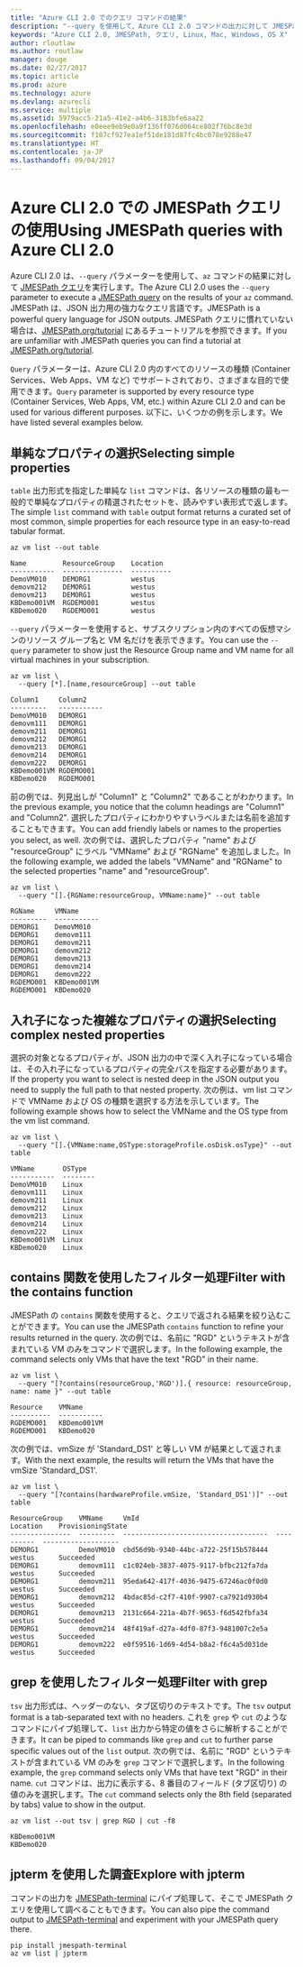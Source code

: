 ```yaml
---
title: "Azure CLI 2.0 でのクエリ コマンドの結果"
description: "--query を使用して、Azure CLI 2.0 コマンドの出力に対して JMESPath クエリを実行します。"
keywords: "Azure CLI 2.0, JMESPath, クエリ, Linux, Mac, Windows, OS X"
author: rloutlaw
ms.author: routlaw
manager: douge
ms.date: 02/27/2017
ms.topic: article
ms.prod: azure
ms.technology: azure
ms.devlang: azurecli
ms.service: multiple
ms.assetid: 5979acc5-21a5-41e2-a4b6-3183bfe6aa22
ms.openlocfilehash: e0eee9eb9e0a9f136ff076d064ce802f76bc8e3d
ms.sourcegitcommit: f107cf927ea1ef51de181d87fc4bc078e9288e47
ms.translationtype: HT
ms.contentlocale: ja-JP
ms.lasthandoff: 09/04/2017
---
```

# <a name="using-jmespath-queries-with-azure-cli-20"></a><span data-ttu-id="88090-104">Azure CLI 2.0 での JMESPath クエリの使用</span><span class="sxs-lookup"><span data-stu-id="88090-104">Using JMESPath queries with Azure CLI 2.0</span></span>

<span data-ttu-id="88090-105">Azure CLI 2.0 は、`--query` パラメーターを使用して、`az` コマンドの結果に対して [JMESPath クエリ](http://jmespath.org)を実行します。</span><span class="sxs-lookup"><span data-stu-id="88090-105">The Azure CLI 2.0 uses the `--query` parameter to execute a [JMESPath query](http://jmespath.org) on the results of your `az` command.</span></span> <span data-ttu-id="88090-106">JMESPath は、JSON 出力用の強力なクエリ言語です。</span><span class="sxs-lookup"><span data-stu-id="88090-106">JMESPath is a powerful query language for JSON outputs.</span></span>  <span data-ttu-id="88090-107">JMESPath クエリに慣れていない場合は、[JMESPath.org/tutorial](http://JMESPath.org/tutorial.html) にあるチュートリアルを参照できます。</span><span class="sxs-lookup"><span data-stu-id="88090-107">If you are unfamiliar with JMESPath queries you can find a tutorial at [JMESPath.org/tutorial](http://JMESPath.org/tutorial.html).</span></span>

<span data-ttu-id="88090-108">`Query` パラメーターは、Azure CLI 2.0 内のすべてのリソースの種類 (Container Services、Web Apps、VM など) でサポートされており、さまざまな目的で使用できます。</span><span class="sxs-lookup"><span data-stu-id="88090-108">`Query` parameter is supported by every resource type (Container Services, Web Apps, VM, etc.) within Azure CLI 2.0 and can be used for various different purposes.</span></span>  <span data-ttu-id="88090-109">以下に、いくつかの例を示します。</span><span class="sxs-lookup"><span data-stu-id="88090-109">We have listed several examples below.</span></span>

## <a name="selecting-simple-properties"></a><span data-ttu-id="88090-110">単純なプロパティの選択</span><span class="sxs-lookup"><span data-stu-id="88090-110">Selecting simple properties</span></span>

<span data-ttu-id="88090-111">`table` 出力形式を指定した単純な `list` コマンドは、各リソースの種類の最も一般的で単純なプロパティの精選されたセットを、読みやすい表形式で返します。</span><span class="sxs-lookup"><span data-stu-id="88090-111">The simple `list` command with `table` output format returns a curated set of most common, simple properties for each resource type in an easy-to-read tabular format.</span></span>

```azurecli-interactive
az vm list --out table
```

```
Name         ResourceGroup    Location
-----------  ---------------  ----------
DemoVM010    DEMORG1          westus
demovm212    DEMORG1          westus
demovm213    DEMORG1          westus
KBDemo001VM  RGDEMO001        westus
KBDemo020    RGDEMO001        westus
```

<span data-ttu-id="88090-112">`--query` パラメーターを使用すると、サブスクリプション内のすべての仮想マシンのリソース グループ名と VM 名だけを表示できます。</span><span class="sxs-lookup"><span data-stu-id="88090-112">You can use the `--query` parameter to show just the Resource Group name and VM name for all virtual machines in your subscription.</span></span>

```azurecli-interactive
az vm list \
  --query [*].[name,resourceGroup] --out table
```

```
Column1     Column2
---------   -----------
DemoVM010   DEMORG1
demovm111   DEMORG1
demovm211   DEMORG1
demovm212   DEMORG1
demovm213   DEMORG1
demovm214   DEMORG1
demovm222   DEMORG1
KBDemo001VM RGDEMO001
KBDemo020   RGDEMO001
```

<span data-ttu-id="88090-113">前の例では、列見出しが "Column1" と "Column2" であることがわかります。</span><span class="sxs-lookup"><span data-stu-id="88090-113">In the previous example, you notice that the column headings are "Column1" and "Column2".</span></span>  <span data-ttu-id="88090-114">選択したプロパティにわかりやすいラベルまたは名前を追加することもできます。</span><span class="sxs-lookup"><span data-stu-id="88090-114">You can add friendly labels or names to the properties you select, as well.</span></span>  <span data-ttu-id="88090-115">次の例では、選択したプロパティ "name" および "resourceGroup" にラベル "VMName" および "RGName" を追加しました。</span><span class="sxs-lookup"><span data-stu-id="88090-115">In the following example, we added the labels "VMName" and "RGName" to the selected properties "name" and "resourceGroup".</span></span>


```azurecli-interactive
az vm list \
  --query "[].{RGName:resourceGroup, VMName:name}" --out table
```

```
RGName     VMName
---------  -----------
DEMORG1    DemoVM010
DEMORG1    demovm111
DEMORG1    demovm211
DEMORG1    demovm212
DEMORG1    demovm213
DEMORG1    demovm214
DEMORG1    demovm222
RGDEMO001  KBDemo001VM
RGDEMO001  KBDemo020
```

## <a name="selecting-complex-nested-properties"></a><span data-ttu-id="88090-116">入れ子になった複雑なプロパティの選択</span><span class="sxs-lookup"><span data-stu-id="88090-116">Selecting complex nested properties</span></span>

<span data-ttu-id="88090-117">選択の対象となるプロパティが、JSON 出力の中で深く入れ子になっている場合は、その入れ子になっているプロパティの完全パスを指定する必要があります。</span><span class="sxs-lookup"><span data-stu-id="88090-117">If the property you want to select is nested deep in the JSON output you need to supply the full path to that nested property.</span></span> <span data-ttu-id="88090-118">次の例は、vm list コマンドで VMName および OS の種類を選択する方法を示しています。</span><span class="sxs-lookup"><span data-stu-id="88090-118">The following example shows how to select the VMName and the OS type from the vm list command.</span></span>

```azurecli-interactive
az vm list \
  --query "[].{VMName:name,OSType:storageProfile.osDisk.osType}" --out table
```

```
VMName       OSType
-----------  --------
DemoVM010    Linux
demovm111    Linux
demovm211    Linux
demovm212    Linux
demovm213    Linux
demovm214    Linux
demovm222    Linux
KBDemo001VM  Linux
KBDemo020    Linux
```

## <a name="filter-with-the-contains-function"></a><span data-ttu-id="88090-119">contains 関数を使用したフィルター処理</span><span class="sxs-lookup"><span data-stu-id="88090-119">Filter with the contains function</span></span>

<span data-ttu-id="88090-120">JMESPath の `contains` 関数を使用すると、クエリで返される結果を絞り込むことができます。</span><span class="sxs-lookup"><span data-stu-id="88090-120">You can use the JMESPath `contains` function to refine your results returned in the query.</span></span>
<span data-ttu-id="88090-121">次の例では、名前に "RGD" というテキストが含まれている VM のみをコマンドで選択します。</span><span class="sxs-lookup"><span data-stu-id="88090-121">In the following example, the command selects only VMs that have the text "RGD" in their name.</span></span>  

```azurecli-interactive
az vm list \
  --query "[?contains(resourceGroup,'RGD')].{ resource: resourceGroup, name: name }" --out table
```

```
Resource    VMName
----------  -----------
RGDEMO001   KBDemo001VM
RGDEMO001   KBDemo020
```

<span data-ttu-id="88090-122">次の例では、vmSize が 'Standard_DS1' と等しい VM が結果として返されます。</span><span class="sxs-lookup"><span data-stu-id="88090-122">With the next example, the results will return the VMs that have the vmSize 'Standard_DS1'.</span></span>

```azurecli-interactive
az vm list \
  --query "[?contains(hardwareProfile.vmSize, 'Standard_DS1')]" --out table
```

```
ResourceGroup    VMName     VmId                                  Location    ProvisioningState
---------------  ---------  ------------------------------------  ----------  -------------------
DEMORG1          DemoVM010  cbd56d9b-9340-44bc-a722-25f15b578444  westus      Succeeded
DEMORG1          demovm111  c1c024eb-3837-4075-9117-bfbc212fa7da  westus      Succeeded
DEMORG1          demovm211  95eda642-417f-4036-9475-67246ac0f0d0  westus      Succeeded
DEMORG1          demovm212  4bdac85d-c2f7-410f-9907-ca7921d930b4  westus      Succeeded
DEMORG1          demovm213  2131c664-221a-4b7f-9653-f6d542fbfa34  westus      Succeeded
DEMORG1          demovm214  48f419af-d27a-4df0-87f3-9481007c2e5a  westus      Succeeded
DEMORG1          demovm222  e0f59516-1d69-4d54-b8a2-f6c4a5d031de  westus      Succeeded
```

## <a name="filter-with-grep"></a><span data-ttu-id="88090-123">grep を使用したフィルター処理</span><span class="sxs-lookup"><span data-stu-id="88090-123">Filter with grep</span></span>

<span data-ttu-id="88090-124">`tsv` 出力形式は、ヘッダーのない、タブ区切りのテキストです。</span><span class="sxs-lookup"><span data-stu-id="88090-124">The `tsv` output format is a tab-separated text with no headers.</span></span> <span data-ttu-id="88090-125">これを `grep` や `cut` のようなコマンドにパイプ処理して、`list` 出力から特定の値をさらに解析することができます。</span><span class="sxs-lookup"><span data-stu-id="88090-125">It can be piped to commands like `grep` and `cut` to further parse specific values out of the `list` output.</span></span> <span data-ttu-id="88090-126">次の例では、名前に "RGD" というテキストが含まれている VM のみを `grep` コマンドで選択します。</span><span class="sxs-lookup"><span data-stu-id="88090-126">In the following example, the `grep` command selects only VMs that have text "RGD" in their name.</span></span>  <span data-ttu-id="88090-127">`cut` コマンドは、出力に表示する、8 番目のフィールド (タブ区切り) の値のみを選択します。</span><span class="sxs-lookup"><span data-stu-id="88090-127">The `cut` command selects only the 8th field (separated by tabs) value to show in the output.</span></span>

```azurecli-interactive
az vm list --out tsv | grep RGD | cut -f8
```

```
KBDemo001VM
KBDemo020
```

## <a name="explore-with-jpterm"></a><span data-ttu-id="88090-128">jpterm を使用した調査</span><span class="sxs-lookup"><span data-stu-id="88090-128">Explore with jpterm</span></span>

<span data-ttu-id="88090-129">コマンドの出力を [JMESPath-terminal](https://github.com/jmespath/jmespath.terminal) にパイプ処理して、そこで JMESPath クエリを使用して調べることもできます。</span><span class="sxs-lookup"><span data-stu-id="88090-129">You can also pipe the command output to [JMESPath-terminal](https://github.com/jmespath/jmespath.terminal) and experiment with your JMESPath query there.</span></span>

```bash
pip install jmespath-terminal
az vm list | jpterm
```

